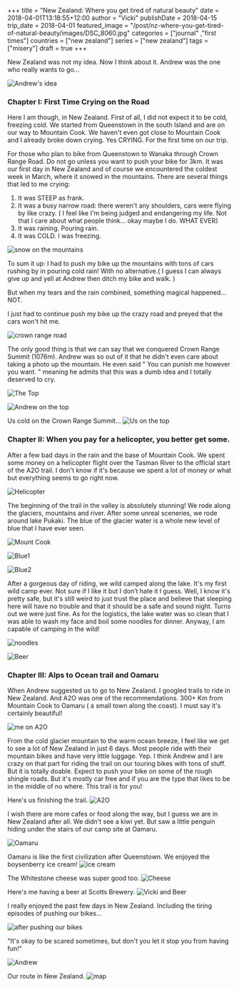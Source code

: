 +++
title = "New Zealand: Where you get tired of natural beauty"
date = 2018-04-01T13:18:55+12:00
author = "Vicki"
publishDate = 2018-04-15
trip_date = 2018-04-01
featured_image = "/post/nz-where-you-get-tired-of-natural-beauty/images/DSC_8060.jpg"
categories = ["journal" ,"first times"]
countries = ["new zealand"]
series = ["new zealand"]
tags = ["misery"]
draft = true
+++

New Zealand was not my idea. Now I think about it. Andrew was the one who really wants to go… <!--more-->

![Andrew's idea](images/DSC_8394.jpg)

### Chapter I: First Time Crying on the Road

Here I am though, in New Zealand. First of all, I did not expect it to be cold, freezing cold. We started from Queenstown in the south Island and are on our way to Mountain Cook. We haven't even got close to Mountain Cook and I already broke down crying. Yes CRYING. For the first time on our trip. 

For those who plan to bike from Queenstown to Wanaka through Crown Range Road. Do not go unless you want to push your bike for 3km. It was our first day in New Zealand and of course we encountered the coldest week in March, where it snowed in the mountains. There are several things that led to me crying: 

1. It was STEEP as frank.
2. It was a busy narrow road: there weren't any shoulders, cars were flying by like crazy. ( I feel like I'm being judged and endangering my life. Not that I care about what people think… okay maybe I do. WHAT EVER)
3. It was raining. Pouring rain. 
4. It was COLD. I was freezing. 

![snow on the mountains](images/DSC_7663.jpg)

To sum it up: I had to push my bike up the mountains with tons of cars rushing by in pouring cold rain! With no alternative.( I guess I can always give up and yell at Andrew then ditch my bike and walk. )

But when my tears and the rain combined, something magical happened… NOT. 

I just had to continue push my bike up the crazy road and preyed that the cars won't hit me. 

![crown range road](images/GOPR0187.JPG)

The only good thing is that we can say that we conquered Crown Range Summit (1076m). Andrew was so out of it that he didn't even care about taking a photo up the mountain. He even said " You can punish me however you want. " meaning he admits that this was a dumb idea and I totally deserved to cry. 

![The Top](images/GOPR0211.JPG)

![Andrew on the top](images/GOPR0200.JPG)

Us cold on the Crown Range Summit...
![Us on the top](images/GOPR0204.JPG)

### Chapter II: When you pay for a helicopter, you better get some. 

After a few bad days in the rain and the base of Mountain Cook. We spent some money on a helicopter flight over the Tasman River to the official start of the A2O trail. I don't know if it's because we spent a lot of money or what but everything seems to go right now. 

![Helicopter](images/heli.png)

The beginning of the trail in the valley is absolutely stunning! We rode along the glaciers, mountains and river. After some unreal sceneries, we rode around lake Pukaki. The blue of the glacier water is a whole new level of blue that I have ever seen.

![Mount Cook](images/DSC_7844.jpg)

![Blue1](images/DSC_7753.jpg)

![Blue2](images/DSC_7763.jpg)

After a gorgeous day of riding, we wild camped along the lake. It's my first wild camp ever. Not sure if I like it but I don’t hate it I guess. Well, I know it's pretty safe, but it's still weird to just trust the place and believe that sleeping here will have no trouble and that it should be a safe and sound night. Turns out we were just fine. As for the logistics, the lake water was so clean that I was able to wash my face and boil some noodles for dinner. Anyway, I am capable of camping in the wild! 

![noodles](images/DSC_7989.jpg)

![Beer](images/DSC_8168.jpg)

### Chapter III: Alps to Ocean trail and Oamaru

When Andrew suggested us to go to New Zealand. I googled trails to ride in New Zealand. And A2O was one of the recommendations. 300+ Km from Mountain Cook to Oamaru ( a small town along the coast). I must say it's certainly beautiful! 

![me on A2O](images/DSC_7935.jpg)

From the cold glacier mountain to the warm ocean breeze, I feel like we get to see a lot of New Zealand in just 6 days. Most people ride with their mountain bikes and have very little luggage. Yep. I think Andrew and I are crazy on that part for riding the trail on our touring bikes with tons of stuff. But it is totally doable. Expect to push your bike on some of the rough shingle roads. But it's mostly car free and if you are the type that likes to be in the middle of no where. This trail is for you! 

Here's us finishing the trail.
![A2O](images/DSC_8297.jpg)

I wish there are more cafes or food along the way, but I guess we are in New Zealand after all. We didn't see a kiwi yet. But saw a little penguin hiding under the stairs of our camp site at Oamaru. 

![Oamaru](images/DSC_8336.jpg)

Oamaru is like the first civilization after Queenstown. We enjoyed the boysenberry ice cream! 
![ice cream](images/ice_cream.jpg)

The Whitestone cheese was super good too. 
![Cheese](images/DSC_8356.jpg)

Here's me having a beer at Scotts Brewery. 
![Vicki and Beer](images/DSC_8299.jpg)

I really enjoyed the past few days in New Zealand. Including the tiring episodes of pushing our bikes...

![after pushing our bikes](images/GOPR0169.JPG)

"It's okay to be scared sometimes, but don't you let it stop you from having fun!" 

![Andrew](images/DSC_8388.jpg)

Our route in New Zealand. 
![map](images/NZsmall.png)